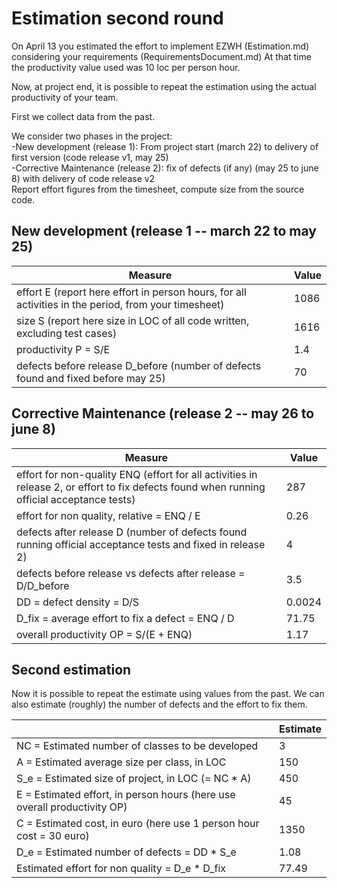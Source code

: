 # Estimation second round

On April 13 you estimated the effort to implement EZWH (Estimation.md) considering your requirements (RequirementsDocument.md)
At that time the productivity value used was 10 loc per person hour.   

Now, at project end, it is possible to repeat the 
estimation using the actual productivity of your team.


First we collect data from the past.   

We consider two phases in the project: <br>
-New development (release 1): From project start (march 22) to delivery of first version (code release v1, may 25) <br>
-Corrective Maintenance (release 2): fix of defects (if any)  (may 25 to june 8) with delivery of code release v2  <br>
Report effort figures from the timesheet, compute size from the source code.

## New development (release 1  -- march 22 to may 25)
| Measure| Value |
|---|---|
|effort E (report here effort in person hours, for all activities in the period, from your timesheet)  | 1086 |
|size S (report here size in LOC of all code written, excluding test cases)  | 1616|
|productivity P = S/E |  1.4|
|defects before release D_before (number of defects found and fixed before may 25) |  70|



## Corrective Maintenance (release 2 -- may 26 to june 8)

| Measure | Value|
|---|---|
| effort for non-quality ENQ (effort for all activities in release 2, or effort to fix defects found when running official acceptance tests) |287|
| effort for non quality, relative = ENQ / E |0.26|
|defects after release D (number of defects found running official acceptance tests and  fixed in release 2) | 4|
| defects before release vs defects after release = D/D_before | 3.5|
|DD = defect density = D/S|0.0024|
|D_fix = average effort to fix a defect = ENQ / D | 71.75|
|overall productivity OP = S/(E + ENQ)| 1.17|

## Second estimation

Now it is possible to repeat the estimate using values from the past. We can also estimate (roughly) the number of defects and the effort to fix them.

|             | Estimate                        |             
| ----------- | ------------------------------- |  
| NC =  Estimated number of classes to be developed                 | 3|             
|  A = Estimated average size per class, in LOC                     | 150 | 
| S_e = Estimated size of project, in LOC (= NC * A)                  | 450|
| E = Estimated effort, in person hours (here use overall productivity OP)  | 45    |   
| C = Estimated cost, in euro (here use 1 person hour cost = 30 euro)                   |    1350 | 
| D_e = Estimated number of defects = DD * S_e| 1.08|
| Estimated effort for non quality = D_e * D_fix | 77.49|
